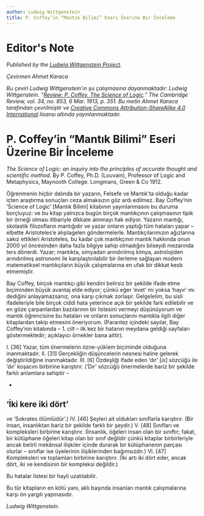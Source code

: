 ```yaml
---
author: Ludwig Wittgenstein
title: P. Coffey’in “Mantık Bilimi” Eseri Üzerine Bir İnceleme
---
```


# Editor's Note

_Published by the [Ludwig Wittgenstein Project](https://www.wittgensteinproject.org/)._

_Çevirmen Ahmet Karaca_

_Bu çeviri Ludwig Wittgenstein’ın şu çalışmasına dayanmaktadır: Ludwig Wittgenstein. “[Review: P. Coffey, The Science of Logic](https://www.wittgensteinproject.org/w/index.php/Review_of_P._Coffey,_%E2%80%9CThe_Science_of_Logic%E2%80%9D).” *The Cambridge Review*, vol. 34, no. 853, 6 Mar. 1913, p. 351. Bu metin Ahmet Karaca tarafından çevrilmiştir ve [Creative Commons Attribution-ShareAlike 4.0 International](https://creativecommons.org/licenses/by-sa/4.0/) lisansı altında yayınlanmaktadır._

# P. Coffey’in “Mantık Bilimi” Eseri Üzerine Bir İnceleme

*The Science of Logic: an inquiry into the principles of accurate thought and scientific method*. By P. Coffey, Ph.D. (Louvain), Professor of Logic and Metaphysics, Maynooth College. Longmans, Green & Co 1912.

Öğrenmenin hiçbir dalında bir yazarın, Felsefe ve Mantık’ta olduğu kadar içten araştırma sonuçları ceza almaksızın göz ardı edilmez. Bay Coffey’nin ‘Science of Logic’ [Mantık Bilimi] kitabının yayınlanmasını bu duruma borçluyuz: ve bu kitap yalnızca bugün birçok mantıkçının çalışmasının tipik bir örneği olması itibariyle dikkate alınmayı hak ediyor. Yazarın mantığı, skolastik filozofların mantığıdır ve yazar onların yaptığı tüm hataları yapar – elbette Aristoteles’e alışılagelen göndermelerle. Mantıkçılarımızın ağızlarına sakız ettikleri Aristoteles, bu kadar çok mantıkçının mantık hakkında onun 2000 yıl öncesinden daha fazla bilgiye sahip olmadığını bilseydi mezarında ters dönerdi. Yazar; mantıkta, simyadan arındırılmış kimya, astrolojiden arındırılmış astronomi ile karşılaştırılabilir bir ilerleme sağlayan modern matematiksel mantıkçıların büyük çalışmalarına en ufak bir dikkat kesb etmemiştir.

Bay Coffey, birçok mantıkçı gibi kendini belirsiz bir şekilde ifade etme biçiminden büyük avantaj elde ediyor; çünkü eğer ‘evet’ mi yoksa ‘hayır’ mı dediğini anlayamazsanız, ona karşı çıkmak zorlaşır. Gelgelelim, bu sisli ifadeleriyle bile birçok ciddi hata yeterince açık bir şekilde fark edilebilir ve en göze çarpanlardan bazılarının bir listesini vermeyi düşünüyorum ve mantık öğrencisine bu hataları ve onların sonuçlarını mantıkla ilgili diğer kitaplardan takip etmesini öneriyorum. (Parantez içindeki sayılar, Bay Coffey’nin kitabında – 1. cilt – ilk kez bir hatanın meydana geldiği sayfaları göstermektedir; açıklayıcı örnekler bana aittir).

I.
[36] Yazar, tüm önermelerin özne-yüklem biçiminde olduğuna inanmaktadır.
II.
[31] Gerçekliğin düşüncelerin nesnesi haline gelerek değiştirildiğine inanmaktadır.
III.
[6] Özdeşliği ifade eden ‘dır’ [*is*] sözcüğü ile ‘dır’ koşacını birbirine karıştırır. (‘Dır’ sözcüğü önermelerde bariz bir şekilde farklı anlamlara sahiptir –

-
‘İki kere iki dört’
-
ve ‘Sokrates ölümlüdür’.)
IV.
[46] Şeyleri ait oldukları sınıflarla karıştırır. (Bir insan, insanlıktan bariz bir şekilde farklı bir şeydir.)
V.
[48] Sınıfları ve kompleksleri birbirine karıştırır. (İnsanlık, öğeleri insan olan bir sınıftır; fakat, bir kütüphane öğeleri kitap olan bir sınıf değildir çünkü kitaplar birbirleriyle ancak belirli mekânsal ilişkiler içinde durarak bir kütüphanenin parçası olurlar – sınıflar ise üyelerinin ilişiklerinden bağımsızdır.)
VI.
[47] Kompleksleri ve toplamları birbirine karıştırır. (İki artı iki dört eder, ancak dört, iki ve kendisinin bir kompleksi değildir.)

Bu hatalar listesi bir hayli uzatılabilir.

Bu tür kitapların en kötü yanı, aklı başında insanları mantık çalışmalarına karşı ön yargılı yapmasıdır.

*Ludwig Wittgenstein.*